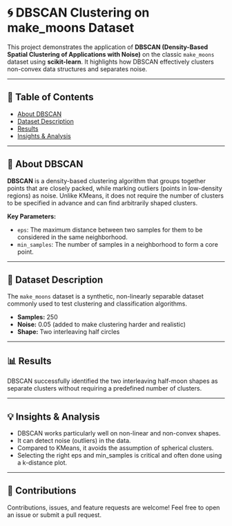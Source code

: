 # 🌀 DBSCAN Clustering on make_moons Dataset

This project demonstrates the application of **DBSCAN (Density-Based Spatial Clustering of Applications with Noise)** on the classic `make_moons` dataset using **scikit-learn**. It highlights how DBSCAN effectively clusters non-convex data structures and separates noise.

---

## 📌 Table of Contents

- [About DBSCAN](#about-dbscan)
- [Dataset Description](#dataset-description)
- [Results](#results)
- [Insights & Analysis](#insights--analysis)

---

## 📖 About DBSCAN

**DBSCAN** is a density-based clustering algorithm that groups together points that are closely packed, while marking outliers (points in low-density regions) as noise. Unlike KMeans, it does not require the number of clusters to be specified in advance and can find arbitrarily shaped clusters.

**Key Parameters:**
- `eps`: The maximum distance between two samples for them to be considered in the same neighborhood.
- `min_samples`: The number of samples in a neighborhood to form a core point.

---

## 🧪 Dataset Description

The `make_moons` dataset is a synthetic, non-linearly separable dataset commonly used to test clustering and classification algorithms.

- **Samples:** 250
- **Noise:** 0.05 (added to make clustering harder and realistic)
- **Shape:** Two interleaving half circles

---

## 📊 Results

DBSCAN successfully identified the two interleaving half-moon shapes as separate clusters without requiring a predefined number of clusters.

---

## 💡 Insights & Analysis

- DBSCAN works particularly well on non-linear and non-convex shapes.
- It can detect noise (outliers) in the data.
- Compared to KMeans, it avoids the assumption of spherical clusters.
- Selecting the right eps and min_samples is critical and often done using a k-distance plot.

---

## 🤝 Contributions
Contributions, issues, and feature requests are welcome! Feel free to open an issue or submit a pull request.

